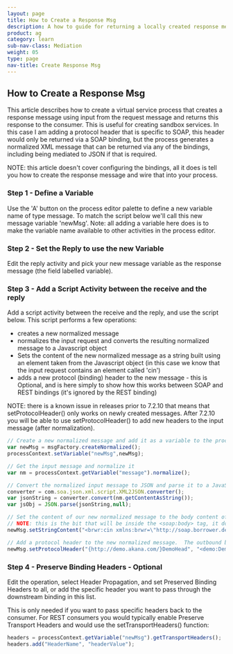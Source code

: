 ```yaml
---
layout: page
title: How to Create a Response Msg
description: A how to guide for returning a locally created response message
product: ag
category: learn
sub-nav-class: Mediation
weight: 05
type: page
nav-title: Create Response Msg
---
```


## How to Create a Response Msg

This article describes how to create a virtual service process that creates a response message using input from the request message and returns this response to the consumer.  This is useful for creating sandbox services.  In this case I am adding a protocol header that is specific to SOAP, this header would only be returned via a SOAP binding, but the process generates a normalized XML message that can be returned via any of the bindings, including being mediated to JSON if that is required.

NOTE: this article doesn't cover configuring the bindings, all it does is tell you how to create the response message and wire that into your process.

### Step 1 - Define a Variable
Use the 'A' button on the process editor palette to define a new variable name of type message.  To match the script below we'll call this new message variable 'newMsg'.  Note: all adding a variable here does is to make the variable name available to other activities in the process editor.

### Step 2 - Set the Reply to use the new Variable
Edit the reply activity and pick your new message variable as the response message (the field labelled variable).

### Step 3 - Add a Script Activity between the receive and the reply
Add a script activity between the receive and the reply, and use the script below.  This script performs a few operations:

* creates a new normalized message
* normalizes the input request and converts the resulting normalized message to a Javascript object
* Sets the content of the new normalized message as a string built using an element taken from the Javascript object (in this case we know that the input request contains an element called 'cin')
* adds a new protocol (binding) header to the new message - this is Optional, and is here simply to show how this works between SOAP and REST bindings (it's ignored by the REST binding)

NOTE: there is a known issue in releases prior to 7.2.10 that means that setProtocolHeader() only works on newly created messages.  After 7.2.10 you will be able to use setProtocolHeader() to add new headers to the input message (after normalization).

```javascript
// Create a new normalized message and add it as a variable to the process context
var newMsg = msgFactory.createNormalized();
processContext.setVariable("newMsg",newMsg);

// Get the input message and normalize it
var nm = processContext.getVariable("message").normalize();

// Convert the normalized input message to JSON and parse it to a JavaScript Object
converter = com.soa.json.xml.script.XML2JSON.converter();
var jsonString = converter.convert(nm.getContentAsString());
var jsObj = JSON.parse(jsonString,null);

// Set the content of our new normalized message to the body content of the soap response
// NOTE: this is the bit that will be inside the <soap:body> tag, it does not include that tag
newMsg.setStringContent("<brwr:cin xmlns:brwr=\"http://soap.borrower.demo.soa.com\">" + jsObj.cin + "</brwr:cin>")

// Add a protocol header to the new normalized message.  The outbound binding will add this to the SOAP envelope when it sends it
newMsg.setProtocolHeader("{http://demo.akana.com/}DemoHead", "<demo:Demohead xmlns:demo=\"http://demo.akana.com/DemoHeade_V_1_0\"/>");

```

### Step 4 - Preserve Binding Headers - Optional
Edit the operation, select Header Propagation, and set Preserved Binding Headers to all, or add the specific header you want to pass through the downstream binding in this list.

This is only needed if you want to pass specific headers back to the consumer.  For REST consumers you would typically enable Preserve Transport Headers and would use the setTransportHeaders() function:

```javascript
headers = processContext.getVariable("newMsg").getTransportHeaders();
headers.add("HeaderName", "headerValue");
```
